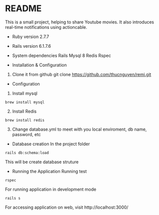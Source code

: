# README

This is a small project, helping to share Youtube movies. It also introduces real-time notifications using actioncable.

* Ruby version
2.7.7

* Rails version
6.1.7.6

* System dependencies
Rails
Mysql 8
Redis 
Rspec

* Installation & Configuration
1. Clone it from github
git clone https://github.com/thucnguyen/remi.git

* Configuration
1. Install mysql
```
brew install mysql
```
2. Install Redis
```
brew install redis
```

3. Change database.yml to meet with you local enviroment, db name, password, etc
* Database creation
In the project folder
```
rails db:schema:load
```
This will be create database struture

* Running the Application
Running test
```
rspec 
```
For running application in development mode
```
rails s
```
For accessing application on web, visit http://localhost:3000/
